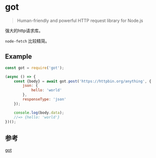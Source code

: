 # got
> Human-friendly and powerful HTTP request library for Node.js

强大的http请求库。

`node-fetch` 比较精简。
## Example
```js
const got = require('got');

(async () => {
	const {body} = await got.post('https://httpbin.org/anything', {
		json: {
			hello: 'world'
		},
		responseType: 'json'
	});

	console.log(body.data);
	//=> {hello: 'world'}
})();
```

## 参考
[got](https://www.npmjs.com/package/got)